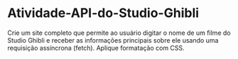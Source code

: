 # Atividade-API-do-Studio-Ghibli
Crie um site completo que permite ao usuário digitar o nome de um filme do Studio Ghibli e receber as informações principais sobre ele usando uma requisição assíncrona (fetch). Aplique formatação com CSS.

